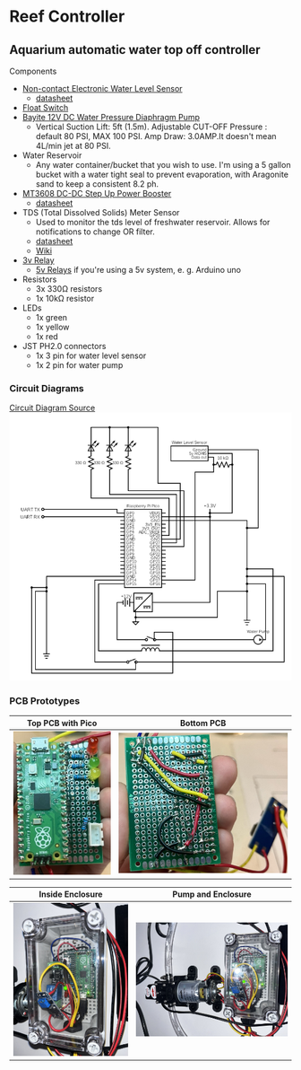 # Reef Controller

## Aquarium automatic water top off controller

Components
* [Non-contact Electronic Water Level Sensor](https://www.amazon.com/gp/product/B07Z64CSLQ/ref=ppx_yo_dt_b_search_asin_title?ie=UTF8&psc=1)
  * [datasheet](docs/datasheets/Taidacent%20Mini%20External%20Sticker%20Intelligent%20Non-contact%20Electronic%20Water%20Level%20Sensor%20High%20Low%20Level%20Output%20Liquid%20Level%20Sensor%20Switch.pdf)
* [Float Switch](https://www.amazon.com/gp/product/B072QCHQ2P/ref=ppx_yo_dt_b_search_asin_title?ie=UTF8&psc=1)
* [Bayite 12V DC Water Pressure Diaphragm Pump](https://www.amazon.com/gp/product/B01N75ZIXF/ref=ppx_yo_dt_b_search_asin_title?ie=UTF8&psc=1)
  * Vertical Suction Lift: 5ft (1.5m). Adjustable CUT-OFF Pressure : default 80 PSI, MAX 100 PSI. Amp Draw: 3.0AMP.It doesn't mean 4L/min jet at 80 PSI.
* Water Reservoir
  * Any water container/bucket that you wish to use. I'm using a 5 gallon bucket with a water tight seal to prevent evaporation, with Aragonite sand to keep a consistent 8.2 ph.
* [MT3608 DC-DC Step Up Power Booster](https://www.amazon.com/gp/product/B089JYBF25/ref=ppx_yo_dt_b_search_asin_title?ie=UTF8&psc=1)
  * [datasheet](docs/datasheets/MT3608.pdf)
* TDS (Total Dissolved Solids) Meter Sensor
  * Used to monitor the tds level of freshwater reservoir. Allows for notifications to change OR filter.
  * [datasheet](docs/datasheets/CQRobot%20Ocean%3A%20TDS%20(Total%20Dissolved%20Solids)%20Meter%20Sensor.pdf)
  * [Wiki](http://www.cqrobot.wiki/index.php/TDS_(Total_Dissolved_Solids)_Meter_Sensor_SKU:_CQRSENTDS01)
* [3v Relay](https://www.amazon.com/gp/product/B08W3XDNGK/ref=ppx_yo_dt_b_search_asin_title?ie=UTF8&psc=1)
  * [5v Relays](https://www.amazon.com/gp/product/B095YD3732/ref=ppx_yo_dt_b_search_asin_title?ie=UTF8&psc=1) if you're using a 5v system, e. g. Arduino uno
* Resistors
  * 3x 330Ω resistors
  * 1x 10kΩ resistor
* LEDs
  * 1x green
  * 1x yellow
  * 1x red
* JST PH2.0 connectors
  * 1x 3 pin for water level sensor
  * 1x 2 pin for water pump

### Circuit Diagrams

[Circuit Diagram Source](https://crcit.net/c/bf1b256fc46445f2befdd5e126289d24)<br>
![Basic Reef Controller Circuit Diagram](docs/images/Reef%20Controller%20Pump%20v1.1.png)

### PCB Prototypes

| Top PCB with Pico | Bottom PCB |
| :---: | :---: |
| <img src="docs/images/reef%20controller%20pcb%20top.jpeg" alt="PCB Bottom" width="400"/><br>  |  <img src="docs/images/reef%20controller%20pcb%20bottom.jpeg" alt="PCB Bottom" width="700"/> |

| Inside Enclosure | Pump and Enclosure |
| :---: | :---: |
| <img src="docs/images/PCB%20Enclosure%201.jpeg" alt="PCB Enclosure 1" width="700"/>  |  <img src="docs/images/PCB%20Enclosure%202.jpeg" alt="PCB Enclosure 2" width="1000"/> |
